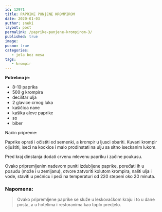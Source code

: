 ```yaml
---
id: 12971
title: PAPRIKE PUNjENE KROMPIROM
date: 2020-01-03
author: sneki
layout: post
permalink: /paprike-punjene-krompirom-3/
published: true
image: 
posno: true
categories:
   - jela bez mesa
tags:
   - krompir
---
```

**Potrebno je**:

* 8-10 paprika
* 500 g krompira
* decilitar ulja
* 2 glavice crnog luka
* kašičica nane
* kašika aleve paprike
* so
* biber

Način pripreme:

Paprike oprati i očistiti od semenki, a krompir u ljusci obariti. Kuvani krompir oljuštiti, iseći na kockice i malo prodinstati na ulju sa sitno iseckanim lukom.

Pred kraj dinstanja dodati crvenu mlevenu papriku i začine poukusu.

Ovako pripremljenim nadevom puniti izdubljene paprike, poređati ih u posudu (može i u zemljanu), otvore
zatvoriti kolutom krompira, naliti ulja i vode, staviti u pećnicu i peći na temperaturi od 220 stepeni oko 20 minuta.

### Napomena:
> Ovako pripremljene paprike se služe u leskovačkom kraju i to u dane posta, a u hotelima i restoranima kao toplo predjelo.

 


